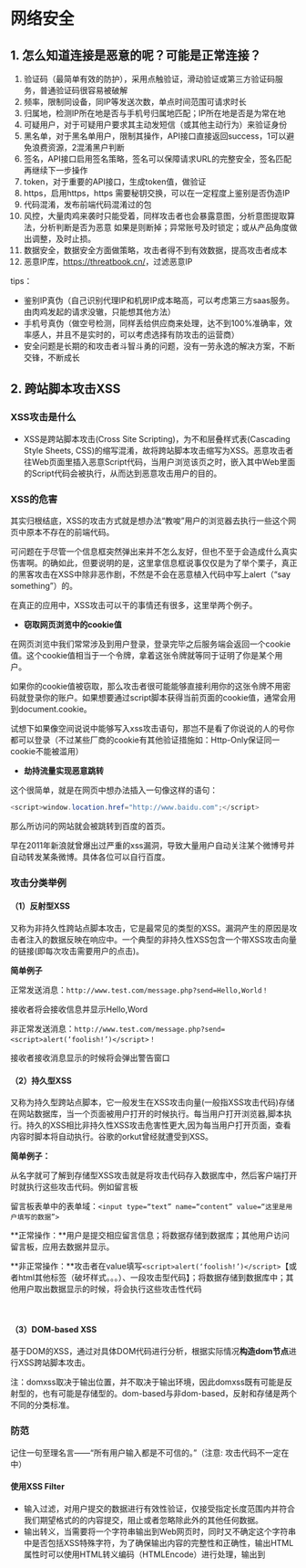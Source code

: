 # 网络安全

## 1. 怎么知道连接是恶意的呢？可能是正常连接？

1. 验证码（最简单有效的防护），采用点触验证，滑动验证或第三方验证码服务，普通验证码很容易被破解
2. 频率，限制同设备，同IP等发送次数，单点时间范围可请求时长
3. 归属地，检测IP所在地是否与手机号归属地匹配；IP所在地是否是为常在地
4. 可疑用户，对于可疑用户要求其主动发短信（或其他主动行为）来验证身份
5. 黑名单，对于黑名单用户，限制其操作，API接口直接返回success，1可以避免浪费资源，2混淆黑户判断
6. 签名，API接口启用签名策略，签名可以保障请求URL的完整安全，签名匹配再继续下一步操作
7. token，对于重要的API接口，生成token值，做验证
8. https，启用https，https 需要秘钥交换，可以在一定程度上鉴别是否伪造IP
9. 代码混淆，发布前端代码混淆过的包
10. 风控，大量肉鸡来袭时只能受着，同样攻击者也会暴露意图，分析意图提取算法，分析判断是否为恶意 如果是则断掉；异常账号及时锁定；或从产品角度做出调整，及时止损。
11. 数据安全，数据安全方面做策略，攻击者得不到有效数据，提高攻击者成本
12. 恶意IP库，<https://threatbook.cn/>，过滤恶意IP

tips：

- 鉴别IP真伪（自己识别代理IP和机房IP成本略高，可以考虑第三方saas服务。由肉鸡发起的请求没辙，只能想其他方法）
- 手机号真伪（做空号检测，同样丢给供应商来处理，达不到100%准确率，效率感人，并且不是实时的，可以考虑选择有防攻击的运营商）
- 安全问题是长期的和攻击者斗智斗勇的问题，没有一劳永逸的解决方案，不断交锋，不断成长



## 2. 跨站脚本攻击XSS

### XSS攻击是什么

- XSS是跨站脚本攻击(Cross Site Scripting)，为不和层叠样式表(Cascading Style Sheets, CSS)的缩写混淆，故将跨站脚本攻击缩写为XSS。恶意攻击者往Web页面里插入恶意Script代码，当用户浏览该页之时，嵌入其中Web里面的Script代码会被执行，从而达到恶意攻击用户的目的。 



### XSS的危害

其实归根结底，XSS的攻击方式就是想办法“教唆”用户的浏览器去执行一些这个网页中原本不存在的前端代码。

可问题在于尽管一个信息框突然弹出来并不怎么友好，但也不至于会造成什么真实伤害啊。的确如此，但要说明的是，这里拿信息框说事仅仅是为了举个栗子，真正的黑客攻击在XSS中除非恶作剧，不然是不会在恶意植入代码中写上alert（“say something”）的。

在真正的应用中，XSS攻击可以干的事情还有很多，这里举两个例子。

- **窃取网页浏览中的cookie值**

在网页浏览中我们常常涉及到用户登录，登录完毕之后服务端会返回一个cookie值。这个cookie值相当于一个令牌，拿着这张令牌就等同于证明了你是某个用户。

如果你的cookie值被窃取，那么攻击者很可能能够直接利用你的这张令牌不用密码就登录你的账户。如果想要通过script脚本获得当前页面的cookie值，通常会用到document.cookie。

试想下如果像空间说说中能够写入xss攻击语句，那岂不是看了你说说的人的号你都可以登录（不过某些厂商的cookie有其他验证措施如：Http-Only保证同一cookie不能被滥用）

- **劫持流量实现恶意跳转**

这个很简单，就是在网页中想办法插入一句像这样的语句：

```java
<script>window.location.href="http://www.baidu.com";</script>
```

那么所访问的网站就会被跳转到百度的首页。

早在2011年新浪就曾爆出过严重的xss漏洞，导致大量用户自动关注某个微博号并自动转发某条微博。具体各位可以自行百度。



### 攻击分类举例

#### （1）反射型XSS

又称为非持久性跨站点脚本攻击，它是最常见的类型的XSS。漏洞产生的原因是攻击者注入的数据反映在响应中。一个典型的非持久性XSS包含一个带XSS攻击向量的链接(即每次攻击需要用户的点击)。

**简单例子**

正常发送消息：`http://www.test.com/message.php?send=Hello,World！`

接收者将会接收信息并显示Hello,Word

非正常发送消息：`http://www.test.com/message.php?send=<script>alert(‘foolish!’)</script>！`

接收者接收消息显示的时候将会弹出警告窗口



#### （2）持久型XSS

又称为持久型跨站点脚本，它一般发生在XSS攻击向量(一般指XSS攻击代码)存储在网站数据库，当一个页面被用户打开的时候执行。每当用户打开浏览器,脚本执行。持久的XSS相比非持久性XSS攻击危害性更大,因为每当用户打开页面，查看内容时脚本将自动执行。谷歌的orkut曾经就遭受到XSS。

**简单例子：**

从名字就可了解到存储型XSS攻击就是将攻击代码存入数据库中，然后客户端打开时就执行这些攻击代码。例如留言板

留言板表单中的表单域：`<input type=“text” name=“content” value=“这里是用户填写的数据”>`

**正常操作：**用户是提交相应留言信息；将数据存储到数据库；其他用户访问留言板，应用去数据并显示。

**非正常操作：**攻击者在value填写`<script>alert(‘foolish!’)</script>`【或者html其他标签（破坏样式。。。）、一段攻击型代码】；将数据存储到数据库中；其他用户取出数据显示的时候，将会执行这些攻击性代码

​	

#### （3）DOM-based XSS

基于DOM的XSS，通过对具体DOM代码进行分析，根据实际情况**构造dom节点**进行XSS跨站脚本攻击。

注：domxss取决于输出位置，并不取决于输出环境，因此domxss既有可能是反射型的，也有可能是存储型的。dom-based与非dom-based，反射和存储是两个不同的分类标准。



### 防范

记住一句至理名言——“所有用户输入都是不可信的。”（注意: 攻击代码不一定在<script></script>中）

#### 使用XSS Filter

- 输入过滤，对用户提交的数据进行有效性验证，仅接受指定长度范围内并符合我们期望格式的的内容提交，阻止或者忽略除此外的其他任何数据。
- 输出转义，当需要将一个字符串输出到Web网页时，同时又不确定这个字符串中是否包括XSS特殊字符，为了确保输出内容的完整性和正确性，输出HTML属性时可以使用HTML转义编码（HTMLEncode）进行处理，输出到<script>中，可以进行JS编码。

#### 使用 HttpOnly Cookie

将重要的cookie标记为httponly，这样的话当浏览器向Web服务器发起请求的时就会带上`cookie`字段，但是在`js`脚本中却不能访问这个cookie，这样就避免了XSS攻击利用`JavaScript`的`document.cookie`获取`cookie`。



### 困难和幸运

真正麻烦的是，在一些场合我们要允许用户输入HTML，又要过滤其中的脚本。这就要求我们对代码小心地进行转义。否则，我们可能既获取不了用户的正确输入，又被XSS攻击。
幸好，由于XSS臭名昭著历史悠久又极其危险，现代web开发框架如`vue.js`、`react.js`等，在设计的时候就考虑了XSS攻击对html插值进行了更进一步的抽象、过滤和转义，我们只要熟练正确地使用他们，就可以在大部分情况下避免XSS攻击。
同时，许多基于`MVVM`框架的`SPA`（单页应用）不需要刷新URL来控制view，这样大大防止了XSS隐患。另外，我们还可以用一些防火墙来阻止XSS的运行。



参考资料：

- [Web安全XSS攻击防范实例视频教程-慕课网](https://www.imooc.com/learn/812)
- [对于跨站脚本攻击（XSS攻击）的理解和总结](https://zhuanlan.zhihu.com/p/37295186)
- [【超详细】XSS跨站脚本攻击 - 那一叶随风 - 博客园](https://www.cnblogs.com/phpstudy2015-6/p/6767032.html)

## 3. 跨站请求伪造CSRF

### CSRF是什么？

**跨站请求伪造（英语：Cross-site request forgery）**，维基百科的解释是一种挟制用户在当前已登录的Web应用程序上执行非本意的操作的攻击方法，听起来很厉害的样子。

简单来说，攻击者利用一些技术手段去欺骗用户浏览器去访问一些曾经认证过的网站而执行一些操作。由于认证过，所以浏览器认为是用户的本意。

其实咋们可以简单理解为`虎符调兵`，正常是大将军颁发虎符才能调兵，但是军队只认虎符不认人，假如奸臣偷取虎符假传命令私自调兵造反，那可就大事不好！

例如 `localhost/deleteAriticle.php?id=3&username=xiaoxiao`，攻击者在被攻击的网站页面嵌入这样的代码，当用户xiaoxiao访问该网站的时候，会发起这条请求。服务器会删除id为3的数据。 客户端防范：对于数据库的修改请求，全部使用POST提交，禁止使用GET请求。 服务器端防范：一般的做法是在表单里面添加一段隐藏的唯一的token(请求令牌)。 



### CSRF原理

那我们具体看看攻击细节

<div align="center"> <img src="https://pic4.zhimg.com/v2-3ce6ab7c77ffeac99cb77db42648c390_r.jpg" width="600"/></div><br/>



**看图说话，大致过程**

- 用户访问浏览正常网站
- 正常网站服务器响应并且返回标识该用户身份的cookie
- 用户未注销正常网站的情况下，访问恶意网站
- 恶意网站里访问正常网站并且带着标识用户的cookie
- 正常网站服务器接受来自恶意网站的请求

再次访问正常网站时，浏览器会自动带上标识该用户身份的cookie发送请求，所以正常网站服务器会接受来自恶意网站的请求，从而完成攻击。

当我访问登录一个正常网站，成功访问后服务器会产生一个标识用户身份的cookie给用户的浏览器保存，在标识cookie还存在时访问恶意网站，在该网站里攻击者会让你不知不觉的访问之前的正常网站并且执行一些操作，由于标识用户身份的cookie还存在，所以用户浏览器认为是用户的本意操作而执行该请求，从而攻击成功。

这些欺骗的访问方式有很多，例如“点击小广告、找回密码”等等诱导用户去点击操作。



### 如何预防CSRF

目前预防方式有二种：

1. 检查Referer字段

HTTP请求head里有个Referer字段，用于表明请求的来源地址。正常情况下，Referer字段和请求的地址是位于同一域名下的，如果是CSRF攻击发起的请求，那么Referer字段和请求的地址就不是同一域名了，那么服务器就能识别出恶意访问。

这个方法缺点是攻击者有可能篡改该Referer字段内容，从而欺骗服务器。

1. 添加校验token

当用户正常访问网站时，服务器会生产一个随机数，并且把该随机数埋入该页面里（一般放在form表单，`<input type="hidden" name="_csrf_token" value="xxxx">`）。正常访问，客户的浏览器是能够得到并且返回该字段，而CSRF一开始是不知道该字段的数值，服务器接受请求发现该字段的异常，从而拒绝该请求。



### 如何用简洁生动的语言说明 XSS 和 CSRF 的区别？

xss原理上利用的是浏览器**可以拼接成任意的javascript**，然后**黑客拼接好javascript**让浏览器自动地给服务器端发出多个请求（get、post请求）。
csrf原理上利用的是网站服务器端所有参数都是**可预先构造**的原理，然后**黑客拼接好具体请求url**，可以引诱你提交他构造好的请求。

 

参考资料：

- [「每日一题」CSRF 是什么](https://zhuanlan.zhihu.com/p/22521378)



## 4. SQL注入攻击

### 什么是SQL注入？

所谓SQL注入，是将客户机提交或Web表单递交的数据，拼接成SQL语句字符串时。如果客户端提交的数据有非法字符或SQL语句关键字时，会造成执行的SQL语句语法错误，或执行结果不正确的情况。通过SQL注入，黑客可以最终达到欺骗服务器，执行恶意的SQL语句，甚至破坏数据库结构的目的。

SQL注入攻击大多是利用设计上的漏洞，在目标服务器上运行Sql语句的攻击方式。开发者在动态生成Sql语句时，没有对用户输入的数据进行验证，是Sql注入攻击得逞的主要原因。



### 如何防止SQL注入？

在Java中，是使用JDBC和数据库建立连接，并执行SQL语句，和数据库进行数据交互的。

JDBC在执行SQL语句操作时，提供了 **Statement**、**PreparedStatement** 和 **CallableStatement** 三种方式来执行SQL语句。其中 Statement 用于通用查询， PreparedStatement 用于执行参数化查询，而 CallableStatement则是用于存储过程。
在三个接口中，Statement是PreparedStatement和CallableStatement的父接口。Statement在执行SQL语句时，对于客户端提交的数据只支持拼接SQL语句的方式。

```mysql
String sql = "select * from  t_user where userName='" + name + 
    "' and  password='" + password + "'"; 
```

所以，使用Statement在执行SQL语句，容易引起SQL注入。PreparedStatement在执行参数化查询时，**支持占位符方式**。

```mysql
String sql = "select * from  t_user where userName=? and password=?";
PreparedStatement ps = conn.prepareStatement(sql);
ps.setString(1,name);
ps.setString(2,password);
```

在使用参数化查询的情况下，数据库系统不会将参数的内容，视为SQL指令的一部分来处理。而是在数据库完成SQL指令的编译后，才套用参数运行。因此，就算参数中含有破坏性的指令，也不会被数据库所运行。**所以，使用PreparedStatement的参数化查询可以有效的阻止SQL注入。**

另外，PreparedStatement相比Statement还有以下几个优势

1. 可以预编译SQL语句，多次查询时速度快。
2. 防止数据库缓冲区溢出
3. 代码的可读性可维护性好

由于有以上优点，所以，在开发JDBC时，PreparedStatement成为访问数据库的语句对象的首选。



### 总结

1. 所谓SQL注入，是将客户机提交或Web表单递交的数据，拼接成SQL语句字符串时。如果客户端提交的数据有非法字符或SQL语句关键字时，会造成执行的SQL语句语法错误，或执行结果不正确的情况。通过SQL注入，黑客可以最终达到欺骗服务器，执行恶意的SQL语句，甚至破坏数据库结构的目的。
2. 在JDBC中使用 PreparedStatement 的参数化查询，数据库系统不会将参数的内容，视为SQL指令的一部分来处理。可以有效防止SQL注入。
3. 开发JDBC时，尽量采用 PreparedStatement 执行SQL语句，相比 Statement 有以下优势:
   1. 可以防止SQL注入
   2. 可以预编译SQL语句，多次查询时速度快
   3. 防止数据库缓冲区溢出
   4. 代码的可读性可维护性好



## 5. 拒绝服务攻击**DDoS** 

举个形象的例子：

- 某饭店可以容纳100人同时就餐，某日有个商家恶意竞争，雇佣了200人来这个饭店坐着不吃不喝，导致饭店满满当当无法正常营业。**（DDOS攻击成功）**
- 老板当即大怒，派人把不吃不喝影响正常营业的人全都轰了出去，且不再让他们进来捣乱，饭店恢复了正常营业。**（添加规则和黑名单进行DDOS防御，防御成功）**
- 主动攻击的商家心存不满，这次请了五千人逐批次来捣乱，导致该饭店再次无法正常营业。**（增加DDOS流量，改变攻击方式）**
- 饭店把那些捣乱的人轰出去只后，另一批接踵而来。此时老板将饭店营业规模扩大，该饭店可同时容纳1万人就餐，5000人同时来捣乱饭店营业也不会受到影响。**（增加硬防与其抗衡）**

DDOS是Distributed Denial of Service的缩写，翻译成中文是“分布式拒绝服务“攻击，网络中的DDOS攻击与防御与上面例子所述差不多，DDOS只不过是一个概称，其下有各种攻击方式，比如“CC攻击、SYN攻击、NTP攻击、TCP攻击、DNS攻击等等”，现在DDOS发展变得越来越可怕，NTP攻击渐渐成为主流了，这意味着可以将每秒的攻击流量放大几百倍，比如每秒1G的SYN碎片攻击换成NTP放大攻击，就成为了200G或者更多。

 

### SYN Flood

这是一种利用TCP协议缺陷，发送大量伪造的TCP连接请求，从而使得被攻击方资源耗尽（CPU满负荷或内存不足）的攻击方式。建立TCP连接，需要三次握手——客户端发送SYN报文，服务端收到请求并返回报文表示接受，客户端也返回确认，完成连接。

SYN Flood 就是用户向服务器发送报文后突然死机或掉线，那么服务器在发出应答报文后就无法收到客户端的确认报文（第三次握手无法完成），这时服务器端一般会重试并等待一段时间后再丢弃这个未完成的连接。一个用户出现异常导致服务器的一个线程等待一会儿并不是大问题，但恶意攻击者大量模拟这种情况，服务器端为了维护数以万计的半连接而消耗非常多的资源，结果往往是无暇理睬客户的正常请求，甚至崩溃。从正常客户的角度看来，网站失去了响应，无法访问。

<div align="center"> <img src="pics/SYN-Flood-Attack.jpg" width="600"/></div><br/>



### CC 攻击

CC攻击是目前应用层攻击的主要手段之一，借助代理服务器生成指向目标系统的合法请求，实现伪装和DDoS。我们都有这样的体验，访问一个静态页面，即使人多也不需要太长时间，但如果在高峰期访问论坛、贴吧等，那就很慢了，因为服务器系统需要到数据库中判断访问者否有读帖、发言等权限。访问的人越多，论坛的页面越多，数据库压力就越大，被访问的频率也越高，占用的系统资源也就相当可观。

CC攻击就充分利用了这个特点，模拟多个正常用户不停地访问如论坛这些需要大量数据操作的页面，造成服务器资源的浪费，CPU长时间处于100%，永远都有处理不完的请求，网络拥塞，正常访问被中止。这种攻击技术性含量高，见不到真实源IP，见不到特别大的异常流量，但服务器就是无法进行正常连接。

<div align="center"> <img src="https://pic2.zhimg.com/80/v2-a05c091113d9df62a592088af33efd55_r.jpg" width="500"/></div><br/>

之所以选择代理服务器是因为代理可以有效地隐藏自己的身份，也可以绕开防火墙，因为基本上所有的防火墙都会检测并发的TCP/IP连接数目，超过一定数目一定频率就会被认为是Connection-Flood。当然也可以使用肉鸡来发动CC攻击，攻击者使用CC攻击软件控制大量肉鸡发动攻击，肉鸡可以模拟正常用户访问网站的请求伪造成合法数据包，相比前者来说更难防御。

CC攻击是针对Web服务在第七层协议发起的攻击，在越上层协议上发动DDoS攻击越难以防御，上层协议与业务关联愈加紧密，防御系统面临的情况也会更复杂。比如CC攻击中最重要的方式之一HTTP Flood，不仅会直接导致被攻击的Web前端响应缓慢，对承载的业务造成致命的影响，还可能会引起连锁反应，间接攻击到后端的Java等业务层逻辑以及更后端的数据库服务。

由于CC攻击成本低、威力大，知道创宇安全专家组发现80%的DDoS攻击都是CC攻击。带宽资源严重被消耗，网站瘫痪；CPU、内存利用率飙升，主机瘫痪；瞬间快速打击，无法快速响应。



### NTP Flood

NTP是标准的基于UDP协议传输的网络时间同步协议，由于UDP协议的无连接性，方便伪造源地址。攻击者使用特殊的数据包，也就是IP地址指向作为反射器的服务器，源IP地址被伪造成攻击目标的IP，反射器接收到数据包时就被骗了，会将响应数据发送给被攻击目标，耗尽目标网络的带宽资源。一般的NTP服务器都有很大的带宽，攻击者可能只需要1Mbps的上传带宽欺骗NTP服务器，就可给目标服务器带来几百上千Mbps的攻击流量。

因此，“问-答”方式的协议都可以被反射型攻击利用，将质询数据包的地址伪造为攻击目标地址，应答的数据包就会都被发送至目标，一旦协议具有递归效果，流量就被显著放大了，堪称一种“借刀杀人”的流量型攻击。

<div align="center"> <img src="pics/attack-ntp.png" width="700"/></div><br/>



### 预防

没有根治的办法，除非不用TCP/IP链接

- 确保服务器的系统文件是最新版本，并及时更新系统补丁 
- 关闭不必要的服务 
- 限制同时打开SYN的半连接数目 
- 缩短SYN半连接的time out时间 
- 正确设置防火墙 
- 禁止对主机的非开放服务的访问 
- 限制特定IP短地址的访问 
- 启用防火墙的防DDos的属性 
- 严格限制对外开放的服务器的向外访问 
- 运行端口映射程序祸端口扫描程序，要认真检查特权端口和非特权端口。 
- 认真检查网络设备和主机/服务器系统的日志。只要日志出现漏洞或是时间变更，那这台机器就可能遭到了攻击。 
- 限制在防火墙外与网络文件共享。这样会给黑客截取系统文件的机会，主机的信息暴露给黑客，无疑是给了对方入侵的机会。 



### DOS攻击之泪滴攻击

**泪滴攻击**(TearDrop) 指的是向目标机器发送损坏的IP包，诸如重叠的包或过大的包载荷。借由这些手段，该攻击可以通过TCP/IP协议栈中分片重组代码中的bug来瘫痪各种不同的操作系统。

泪滴攻击是拒绝服务攻击的一种。 泪滴是一个特殊构造的应用程序，通过发送伪造的相互重叠的IP分组数据包，使其难以被接收主机重新组合。他们通常会导致目标主机内核失措。 泪滴攻击利用IP分组数据包重叠造成TCP/ IP分片重组代码不能恰当处理IP包。 泪滴攻击不被认为是一个严重的DOS攻击，不会对主机系统造成重大损失。 在大多数情况下，一次简单的重新启动是最好的解决办法，但重新启动操作系统可能导致正在运行的应用程序中未保存的数据丢失。  
